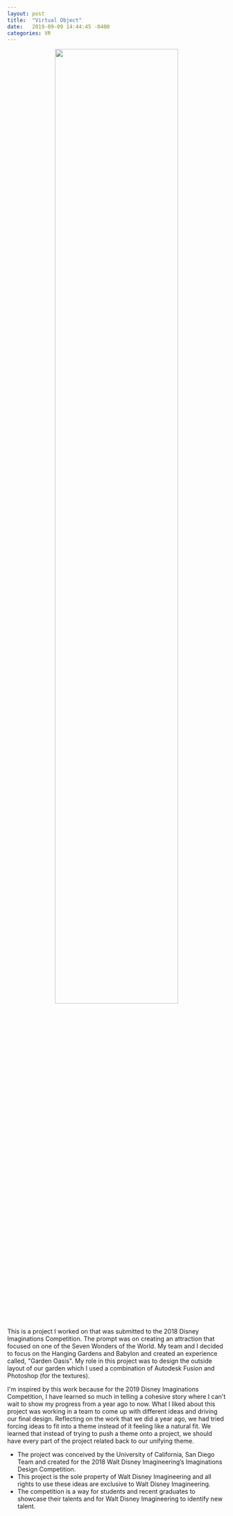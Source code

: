 ```yaml
---
layout: post
title:  "Virtual Object"
date:   2019-09-09 14:44:45 -0400
categories: VR
---
```


<p style="text-align:center;"><img src="http://drive.google.com/uc?export=view&id=1TT5tQNN7g2lgRapUtJdbf3zFT2RQqket" width="75%"></p>

This is a project I worked on that was submitted to the 2018 Disney Imaginations Competition. The prompt was on creating an attraction that focused on one of the Seven Wonders of the World. My team and I decided to focus on the Hanging Gardens and Babylon and created an experience called, "Garden Oasis". My role in this project was to design the outside layout of our garden which I used a combination of Autodesk Fusion and Photoshop (for the textures). <br> 

I'm inspired by this work because for the 2019 Disney Imaginations Competition, I have learned so much in telling a cohesive story where I can't wait to show my progress from a year ago to now. What I liked about this project was working in a team to come up with different ideas and driving our final design. Reflecting on the work that we did a year ago, we had tried forcing ideas to fit into a theme instead of it feeling like a natural fit. We learned that instead of trying to push a theme onto a project, we should have every part of the project related back to our unifying theme. 

<ul>
	<li> The project was conceived by the University of California, San Diego Team and created for the 2018 Walt Disney Imagineering’s Imaginations Design Competition. </li>
	<li> This project is the sole property of Walt Disney Imagineering and all rights to use these ideas are exclusive to Walt Disney Imagineering. </li>
	<li> The competition is a way for students and recent graduates to showcase their talents and for Walt Disney Imagineering to identify new talent. </li>
</ul>